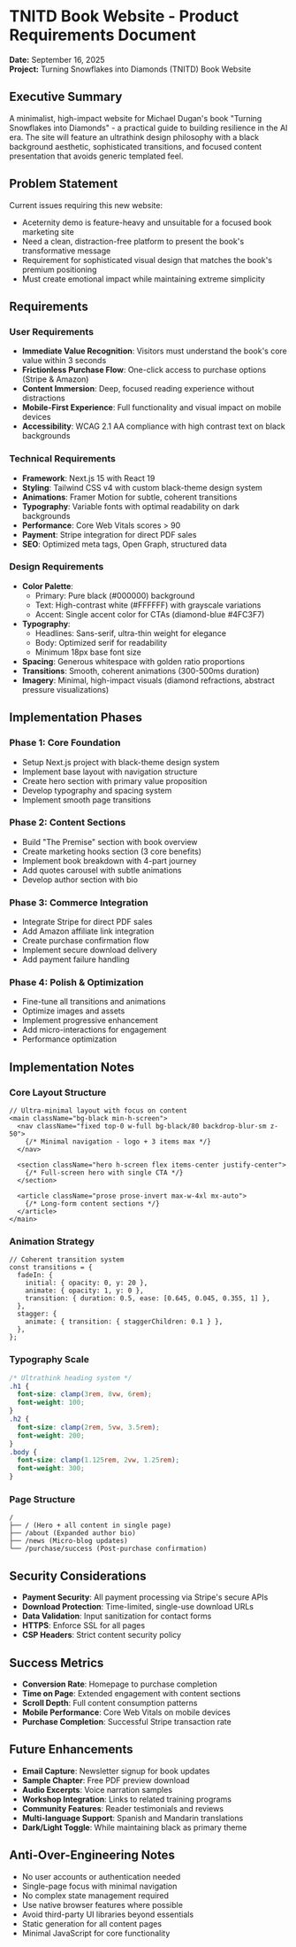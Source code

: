 # TNITD Book Website - Product Requirements Document

**Date:** September 16, 2025  
**Project:** Turning Snowflakes into Diamonds (TNITD) Book Website

## Executive Summary

A minimalist, high-impact website for Michael Dugan's book "Turning Snowflakes into Diamonds" - a practical guide to building resilience in the AI era. The site will feature an ultrathink design philosophy with a black background aesthetic, sophisticated transitions, and focused content presentation that avoids generic templated feel.

## Problem Statement

Current issues requiring this new website:

- Aceternity demo is feature-heavy and unsuitable for a focused book marketing site
- Need a clean, distraction-free platform to present the book's transformative message
- Requirement for sophisticated visual design that matches the book's premium positioning
- Must create emotional impact while maintaining extreme simplicity

## Requirements

### User Requirements

- **Immediate Value Recognition**: Visitors must understand the book's core value within 3 seconds
- **Frictionless Purchase Flow**: One-click access to purchase options (Stripe & Amazon)
- **Content Immersion**: Deep, focused reading experience without distractions
- **Mobile-First Experience**: Full functionality and visual impact on mobile devices
- **Accessibility**: WCAG 2.1 AA compliance with high contrast text on black backgrounds

### Technical Requirements

- **Framework**: Next.js 15 with React 19
- **Styling**: Tailwind CSS v4 with custom black-theme design system
- **Animations**: Framer Motion for subtle, coherent transitions
- **Typography**: Variable fonts with optimal readability on dark backgrounds
- **Performance**: Core Web Vitals scores > 90
- **Payment**: Stripe integration for direct PDF sales
- **SEO**: Optimized meta tags, Open Graph, structured data

### Design Requirements

- **Color Palette**:
  - Primary: Pure black (#000000) background
  - Text: High-contrast white (#FFFFFF) with grayscale variations
  - Accent: Single accent color for CTAs (diamond-blue #4FC3F7)
- **Typography**:
  - Headlines: Sans-serif, ultra-thin weight for elegance
  - Body: Optimized serif for readability
  - Minimum 18px base font size
- **Spacing**: Generous whitespace with golden ratio proportions
- **Transitions**: Smooth, coherent animations (300-500ms duration)
- **Imagery**: Minimal, high-impact visuals (diamond refractions, abstract pressure visualizations)

## Implementation Phases

### Phase 1: Core Foundation

- Setup Next.js project with black-theme design system
- Implement base layout with navigation structure
- Create hero section with primary value proposition
- Develop typography and spacing system
- Implement smooth page transitions

### Phase 2: Content Sections

- Build "The Premise" section with book overview
- Create marketing hooks section (3 core benefits)
- Implement book breakdown with 4-part journey
- Add quotes carousel with subtle animations
- Develop author section with bio

### Phase 3: Commerce Integration

- Integrate Stripe for direct PDF sales
- Add Amazon affiliate link integration
- Create purchase confirmation flow
- Implement secure download delivery
- Add payment failure handling

### Phase 4: Polish & Optimization

- Fine-tune all transitions and animations
- Optimize images and assets
- Implement progressive enhancement
- Add micro-interactions for engagement
- Performance optimization

## Implementation Notes

### Core Layout Structure

```tsx
// Ultra-minimal layout with focus on content
<main className="bg-black min-h-screen">
  <nav className="fixed top-0 w-full bg-black/80 backdrop-blur-sm z-50">
    {/* Minimal navigation - logo + 3 items max */}
  </nav>

  <section className="hero h-screen flex items-center justify-center">
    {/* Full-screen hero with single CTA */}
  </section>

  <article className="prose prose-invert max-w-4xl mx-auto">
    {/* Long-form content sections */}
  </article>
</main>
```

### Animation Strategy

```tsx
// Coherent transition system
const transitions = {
  fadeIn: {
    initial: { opacity: 0, y: 20 },
    animate: { opacity: 1, y: 0 },
    transition: { duration: 0.5, ease: [0.645, 0.045, 0.355, 1] },
  },
  stagger: {
    animate: { transition: { staggerChildren: 0.1 } },
  },
};
```

### Typography Scale

```css
/* Ultrathink heading system */
.h1 {
  font-size: clamp(3rem, 8vw, 6rem);
  font-weight: 100;
}
.h2 {
  font-size: clamp(2rem, 5vw, 3.5rem);
  font-weight: 200;
}
.body {
  font-size: clamp(1.125rem, 2vw, 1.25rem);
  font-weight: 300;
}
```

### Page Structure

```
/
├── / (Hero + all content in single page)
├── /about (Expanded author bio)
├── /news (Micro-blog updates)
└── /purchase/success (Post-purchase confirmation)
```

## Security Considerations

- **Payment Security**: All payment processing via Stripe's secure APIs
- **Download Protection**: Time-limited, single-use download URLs
- **Data Validation**: Input sanitization for contact forms
- **HTTPS**: Enforce SSL for all pages
- **CSP Headers**: Strict content security policy

## Success Metrics

- **Conversion Rate**: Homepage to purchase completion
- **Time on Page**: Extended engagement with content sections
- **Scroll Depth**: Full content consumption patterns
- **Mobile Performance**: Core Web Vitals on mobile devices
- **Purchase Completion**: Successful Stripe transaction rate

## Future Enhancements

- **Email Capture**: Newsletter signup for book updates
- **Sample Chapter**: Free PDF preview download
- **Audio Excerpts**: Voice narration samples
- **Workshop Integration**: Links to related training programs
- **Community Features**: Reader testimonials and reviews
- **Multi-language Support**: Spanish and Mandarin translations
- **Dark/Light Toggle**: While maintaining black as primary theme

## Anti-Over-Engineering Notes

- No user accounts or authentication needed
- Single-page focus with minimal navigation
- No complex state management required
- Use native browser features where possible
- Avoid third-party UI libraries beyond essentials
- Static generation for all content pages
- Minimal JavaScript for core functionality
